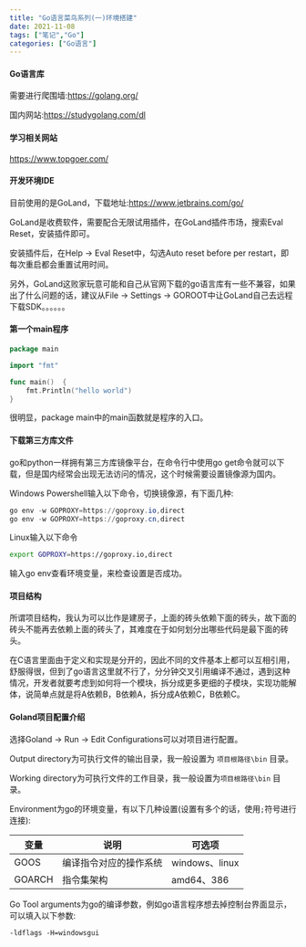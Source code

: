 ```yaml
---
title: "Go语言菜鸟系列(一)环境搭建"
date: 2021-11-08
tags: ["笔记","Go"]
categories: ["Go语言"]
---
```


#### Go语言库

需要进行爬围墙:https://golang.org/

国内网站:https://studygolang.com/dl

#### 学习相关网站

https://www.topgoer.com/

#### 开发环境IDE

目前使用的是GoLand，下载地址:https://www.jetbrains.com/go/

GoLand是收费软件，需要配合无限试用插件，在GoLand插件市场，搜索Eval Reset，安装插件即可。

安装插件后，在Help -> Eval Reset中，勾选Auto reset before per restart，即每次重启都会重置试用时间。

另外，GoLand这败家玩意可能和自己从官网下载的go语言库有一些不兼容，如果出了什么问题的话，建议从File -> Settings -> GOROOT中让GoLand自己去远程下载SDK。。。。。。

#### 第一个main程序

```go
package main

import "fmt"

func main()  {
	fmt.Println("hello world")
}
```

很明显，package main中的main函数就是程序的入口。

#### 下载第三方库文件

go和python一样拥有第三方库镜像平台，在命令行中使用go get命令就可以下载，但是国内经常会出现无法访问的情况，这个时候需要设置镜像源为国内。

Windows Powershell输入以下命令，切换镜像源，有下面几种:

```powershell
go env -w GOPROXY=https://goproxy.io,direct
go env -w GOPROXY=https://goproxy.cn,direct
```

Linux输入以下命令

```bash
export GOPROXY=https://goproxy.io,direct
```

输入go env查看环境变量，来检查设置是否成功。

#### 项目结构

所谓项目结构，我认为可以比作是建房子，上面的砖头依赖下面的砖头，故下面的砖头不能再去依赖上面的砖头了，其难度在于如何划分出哪些代码是最下面的砖头。

在C语言里面由于定义和实现是分开的，因此不同的文件基本上都可以互相引用，舒服得很，但到了go语言这里就不行了，分分钟交叉引用编译不通过，遇到这种情况，开发者就要考虑到如何将一个模块，拆分成更多更细的子模块，实现功能解体，说简单点就是将A依赖B，B依赖A，拆分成A依赖C，B依赖C。

#### Goland项目配置介绍

选择Goland -> Run -> Edit Configurations可以对项目进行配置。

Output directory为可执行文件的输出目录，我一般设置为 `项目根路径\bin` 目录。

Working directory为可执行文件的工作目录，我一般设置为`项目根路径\bin` 目录。

Environment为go的环境变量，有以下几种设置(设置有多个的话，使用`;`符号进行连接):

| 变量   | 说明                   | 可选项         |
| ------ | ---------------------- | -------------- |
| GOOS   | 编译指令对应的操作系统 | windows、linux |
| GOARCH | 指令集架构             | amd64、386     |

Go Tool arguments为go的编译参数，例如go语言程序想去掉控制台界面显示，可以填入以下参数:

`-ldflags -H=windowsgui`





